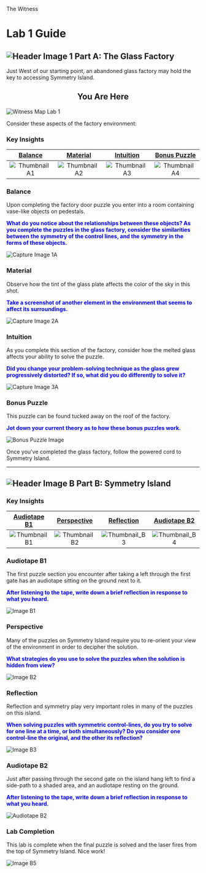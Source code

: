 <link href="../style.css" rel="stylesheet"></link>

The Witness

Lab 1 Guide
====================
![Header Image 1](captures/header_A.jpg#header)
Part A: The Glass Factory
---------------------

Just West of our starting point, an abandoned glass factory may hold the key to accessing Symmetry Island.  

## <center>You Are Here</center>

![Witness Map Lab 1](captures/Witness_Map_Lab1.jpg#capture)

Consider these aspects of the factory environment:

### Key Insights
| [Balance](#balance) | [Material](#material) | [Intuition](#intuition) | [Bonus Puzzle](#bonus-puzzle)
|:-:|:-:|:-:|:-:|
|![Thumbnail A1](captures/capture_A1.jpg#thumbnail)| ![Thumbnail A2](captures/capture_A2.jpg#thumbnail)| ![Thumbnail A3](captures/capture_A3.jpg#thumbnail)|![Thumbnail A4](captures/capture_A4.jpg#thumbnail)|

### Balance
Upon completing the factory door puzzle you enter into a room containing vase-like objects on pedestals.

<span style="color: blue">**What do you notice about the relationships between these objects? As you complete the puzzles in the glass factory, consider the similarities between the symmetry of the control lines, and the symmetry in the forms of these objects.**</span>

![Capture Image 1A](captures/capture_A1.jpg#capture)

### Material
Observe how the tint of the glass plate affects the color of the sky in this shot.

<span style="color: blue">**Take a screenshot of another element in the environment that seems to affect its surroundings.**</span>

![Capture Image 2A](captures/capture_A2.jpg#capture)

### Intuition
As you complete this section of the factory, consider how the melted glass affects your ability to solve the puzzle.

<span style="color: blue">**Did you change your problem-solving technique as the glass grew progressively distorted? If so, what did you do differently to solve it?**</span>

![Capture Image 3A](captures/capture_A3.jpg#capture)

### Bonus Puzzle
This puzzle can be found tucked away on the roof of the factory.

<span style="color: blue">**Jot down your current theory as to how these bonus puzzles work.**</span>

![Bonus Puzzle Image](captures/capture_A4.jpg#capture)

Once you've completed the glass factory, follow the powered cord to Symmetry Island.

************************************************************************

![Header Image B](captures/header_B.jpg#header)
Part B: Symmetry Island
---------------------

### Key Insights
|[Audiotape B1](#audiotape-b1)|[Perspective](#perspective)|[Reflection](#reflection)|[Audiotape B2](#audiotape-b2)|
|:-:|:-:|:-:|:-:|
|![Thumbnail B1](captures/capture_B1.jpg#thumbnail)|![Thumbnail B2](captures/capture_B2.jpg#thumbnail)|![Thumbnail_B3](captures/capture_B3.jpg#thumbnail)|![Thumbnail_B4](captures/capture_B4.jpg#thumbnail)|

### Audiotape B1
The first puzzle section you encounter after taking a left through the first gate has an audiotape sitting on the ground next to it.

<span style="color: blue">**After listening to the tape, write down a brief reflection in response to what you heard.**</span>

![Image B1](captures/capture_B1.jpg#capture)

### Perspective
Many of the puzzles on Symmetry Island require you to re-orient your view of the environment in order to decipher the solution.

<span style="color: blue">**What strategies do you use to solve the puzzles when the solution is hidden from view?**</span>

![Image B2](captures/capture_B2.jpg#capture)

### Reflection
Reflection and symmetry play very important roles in many of the puzzles on this island.

<span style="color: blue">**When solving puzzles with symmetric control-lines, do you try to solve for one line at a time, or both simultaneously? Do you consider one control-line the original, and the other its reflection?**</span>

![Image B3](captures/capture_B3.jpg#capture)

### Audiotape B2
Just after passing through the second gate on the island hang left to find a side-path to a shaded area, and an audiotape resting on the ground.

<span style="color: blue">**After listening to the tape, write down a brief reflection in response to what you heard.**</span>

![Audiotape B2](captures/capture_B4.jpg#capture)

### Lab Completion
This lab is complete when the final puzzle is solved and the laser fires from the top of Symmetry Island. Nice work!

![Image B5](captures/capture_B5.jpg#capture)
